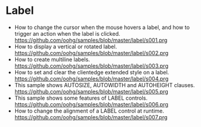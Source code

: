 # Label

* How to change the cursor when the mouse hovers a label, and how to trigger an action when the label is clicked.<br>
https://github.com/oohg/samples/blob/master/label/s001.prg
* How to display a vertical or rotated label.<br>
https://github.com/oohg/samples/blob/master/label/s002.prg
* How to create multiline labels.<br>
https://github.com/oohg/samples/blob/master/label/s003.prg
* How to set and clear the clientedge extended style on a label.<br>
https://github.com/oohg/samples/blob/master/label/s004.prg
* This sample shows AUTOSIZE, AUTOWIDTH and AUTOHEIGHT clauses.<br>
https://github.com/oohg/samples/blob/master/label/s005.prg
*  This sample shows some features of LABEL controls.<br>
https://github.com/oohg/samples/blob/master/label/s006.prg
* How to change the alignment of a LABEL control at runtime.<br>
https://github.com/oohg/samples/blob/master/label/s007.prg
